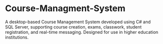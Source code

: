 # Course-Managment-System
A desktop-based Course Management System developed using C# and SQL Server, supporting course creation, exams, classwork, student registration, and real-time messaging. Designed for use in higher education institutions.
